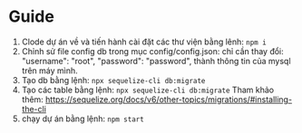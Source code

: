 # Guide
1. Clode dự án về và tiến hành cài đặt các thư viện bằng lênh:
`npm i`
2. Chỉnh sử file config db trong mục config/config.json:
   chỉ cần thay đổi:
   "username": "root",
   "password": "password",
   thành thông tin của mysql trên máy mình.
3. Tạo db bằng lệnh:
   `npx sequelize-cli db:migrate`
4. Tạo các table bằng lệnh:
   `npx sequelize-cli db:migrate`
   Tham khảo thêm: https://sequelize.org/docs/v6/other-topics/migrations/#installing-the-cli
5. chạy dự án bằng lệnh: `npm start`
